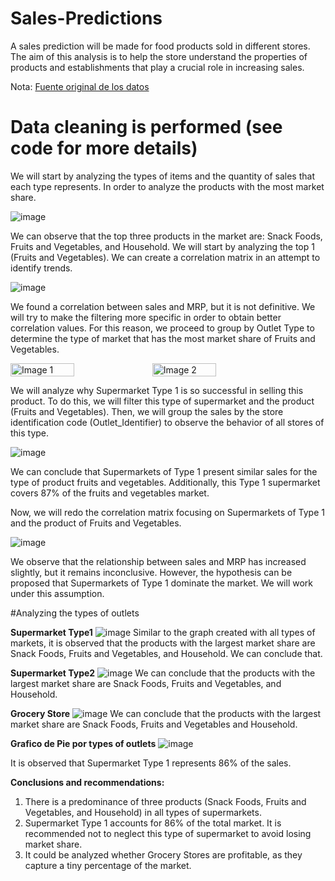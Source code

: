 # Sales-Predictions


A sales prediction will be made for food products sold in different stores. The aim of this analysis is to help the store understand the properties of products and establishments that play a crucial role in increasing sales.


Nota: [Fuente original de los datos](https://datahack.analyticsvidhya.com/contest/practice-problem-big-mart-sales-iii/#About)

# Data cleaning is performed (see code for more details)

We will start by analyzing the types of items and the quantity of sales that each type represents. In order to analyze the products with the most market share.

![image](https://github.com/JuniorRF19/Sales-Predictions/assets/160083935/7c689387-bb96-4e04-939e-74399c8ff4a3)

We can observe that the top three products in the market are: Snack Foods, Fruits and Vegetables, and Household. We will start by analyzing the top 1 (Fruits and Vegetables).
We can create a correlation matrix in an attempt to identify trends.

![image](https://github.com/JuniorRF19/Sales-Predictions/assets/160083935/e94221d1-0937-4000-a958-ae284c519930)

We found a correlation between sales and MRP, but it is not definitive. We will try to make the filtering more specific in order to obtain better correlation values.
For this reason, we proceed to group by Outlet Type to determine the type of market that has the most market share of Fruits and Vegetables.

<div style="display:flex;">
    <img src="https://github.com/JuniorRF19/Sales-Predictions/assets/160083935/e9813b8d-2547-419e-b815-7730f35b256c" alt="Image 1" style="width:45%;">
    <img src="https://github.com/JuniorRF19/Sales-Predictions/assets/160083935/5890bba5-845a-4c55-90d5-05cd0dfbedee" alt="Image 2" style="width:45%;">
</div>

We will analyze why Supermarket Type 1 is so successful in selling this product.
To do this, we will filter this type of supermarket and the product (Fruits and Vegetables). Then, we will group the sales by the store identification code (Outlet_Identifier) to observe the behavior of all stores of this type.

![image](https://github.com/JuniorRF19/Sales-Predictions/assets/160083935/7c1d9726-2d77-43a4-92bd-4fc4206fdbba)

We can conclude that Supermarkets of Type 1 present similar sales for the type of product fruits and vegetables. Additionally, this Type 1 supermarket covers 87% of the fruits and vegetables market.

Now, we will redo the correlation matrix focusing on Supermarkets of Type 1 and the product of Fruits and Vegetables.

![image](https://github.com/JuniorRF19/Sales-Predictions/assets/160083935/421d2d4d-7b58-4131-ad28-200a647fa947)

We observe that the relationship between sales and MRP has increased slightly, but it remains inconclusive. However, the hypothesis can be proposed that Supermarkets of Type 1 dominate the market. 
We will work under this assumption.



#Analyzing the types of outlets


**Supermarket Type1**
![image](https://github.com/JuniorRF19/Sales-Predictions/assets/160083935/ee76c6af-56dd-45e2-b5ed-d5fc7856b86f)
Similar to the graph created with all types of markets, it is observed that the products with the largest market share are Snack Foods, Fruits and Vegetables, and Household. We can conclude that.


**Supermarket Type2**
![image](https://github.com/JuniorRF19/Sales-Predictions/assets/160083935/ebaf9744-c350-4cb0-8f7c-581300fe7808)
We can conclude that the products with the largest market share are Snack Foods, Fruits and Vegetables, and Household.


**Grocery Store**
![image](https://github.com/JuniorRF19/Sales-Predictions/assets/160083935/00b35201-5a37-4ad4-9a7b-8fd5d36d6dd8)
We can conclude that the products with the largest market share are Snack Foods, Fruits and Vegetables and Household.


**Grafico de Pie por types of outlets**
![image](https://github.com/JuniorRF19/Sales-Predictions/assets/160083935/d271c4da-ceb4-4390-8e36-97f34fd8d757)

It is observed that Supermarket Type 1 represents 86% of the sales.


**Conclusions and recommendations:**

1.   There is a predominance of three products (Snack Foods, Fruits and Vegetables, and Household) in all types of supermarkets.
2.   Supermarket Type 1 accounts for 86% of the total market. It is recommended not to neglect this type of supermarket to avoid losing market share.
3.   It could be analyzed whether Grocery Stores are profitable, as they capture a tiny percentage of the market.
